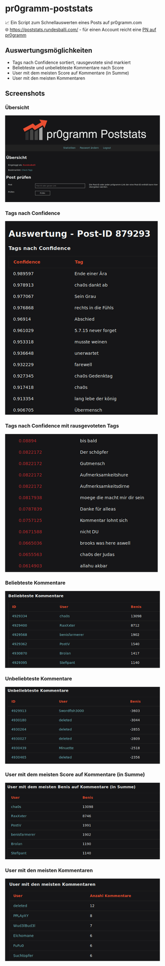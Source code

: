 # pr0gramm-poststats
:chart_with_upwards_trend: Ein Script zum Schnellauswerten eines Posts auf pr0gramm.com  
:globe_with_meridians: https://poststats.rundesballi.com/ - für einen Account reicht eine [PN auf pr0gramm](https://pr0gramm.com/inbox/messages/RundesBalli)

## Auswertungsmöglichkeiten
- Tags nach Confidence sortiert, rausgevotete sind markiert
- Beliebteste und unbeliebteste Kommentare nach Score
- User mit dem meisten Score auf Kommentare (in Summe)
- User mit den meisten Kommentaren

## Screenshots
### Übersicht
![Übersicht](https://raw.githubusercontent.com/RundesBalli/pr0gramm-poststats/master/Screenshots/1.png)

### Tags nach Confidence
![Tags nach Confidence](https://raw.githubusercontent.com/RundesBalli/pr0gramm-poststats/master/Screenshots/2.png)

### Tags nach Confidence mit rausgevoteten Tags
![Tags nach Confidence mit rausgevoteten Tags](https://raw.githubusercontent.com/RundesBalli/pr0gramm-poststats/master/Screenshots/3.png)

### Beliebteste Kommentare
![Beliebteste Kommentare](https://raw.githubusercontent.com/RundesBalli/pr0gramm-poststats/master/Screenshots/4.png)

### Unbeliebteste Kommentare
![Unbeliebteste Kommentare](https://raw.githubusercontent.com/RundesBalli/pr0gramm-poststats/master/Screenshots/5.png)

### User mit dem meisten Score auf Kommentare (in Summe)
![User mit dem meisten Score auf Kommentare (in Summe)](https://raw.githubusercontent.com/RundesBalli/pr0gramm-poststats/master/Screenshots/6.png)

### User mit den meisten Kommentaren
![User mit den meisten Kommentaren](https://raw.githubusercontent.com/RundesBalli/pr0gramm-poststats/master/Screenshots/7.png)
